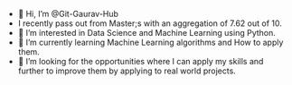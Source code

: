 - 👋 Hi, I’m @Git-Gaurav-Hub
- I recently pass out from Master;s with an aggregation of 7.62 out of 10.
- 👀 I’m interested in Data Science and Machine Learning using Python. 
- 🌱 I’m currently learning Machine Learning algorithms and How to apply them.
- 💞️ I’m looking for the opportunities where I can apply my skills and further to improve them by applying to real world projects. 


